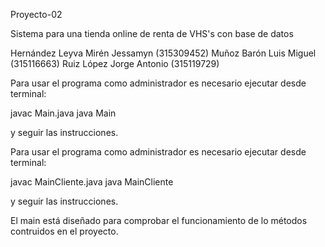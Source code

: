 Proyecto-02

Sistema para una tienda online de renta de VHS's con base de datos

Hernández Leyva Mirén Jessamyn (315309452)
Muñoz Barón Luis Miguel (315116663)
Ruiz López Jorge Antonio (315119729)

Para usar el programa como administrador es necesario ejecutar desde terminal:

  javac Main.java
  java Main

  y seguir las instrucciones.

Para usar el programa como administrador es necesario ejecutar desde terminal:

  javac MainCliente.java
  java MainCliente 

  y seguir las instrucciones.

El main está diseñado para comprobar el funcionamiento de lo métodos contruidos en el proyecto.

